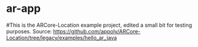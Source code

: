 # ar-app
#This is the ARCore-Location example project, edited a small bit for testing purposes. Source: https://github.com/appoly/ARCore-Location/tree/legacy/examples/hello_ar_java
